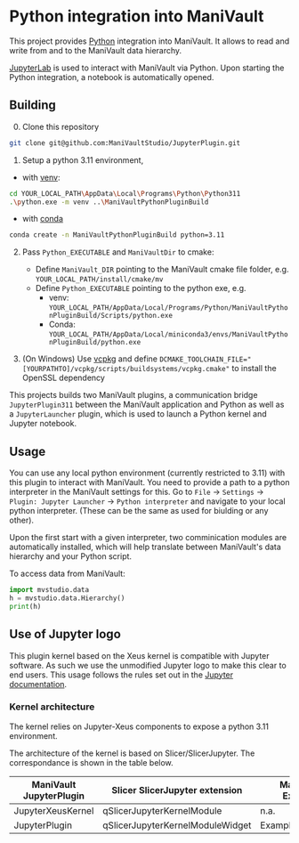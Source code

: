 # Python integration into ManiVault

This project provides [Python](https://en.wikipedia.org/wiki/Python_(programming_language)) integration into ManiVault. It allows to read and write from and to the ManiVault data hierarchy. 

[JupyterLab](https://jupyter.org/) is used to interact with ManiVault via Python. Upon starting the Python integration, a notebook is automatically opened.


## Building

0. Clone this repository
```bash
git clone git@github.com:ManiVaultStudio/JupyterPlugin.git
```
1. Setup a python 3.11 environment, 
- with [venv](https://docs.python.org/3.11/library/venv.html):
```bash
cd YOUR_LOCAL_PATH\AppData\Local\Programs\Python\Python311
.\python.exe -m venv ..\ManiVaultPythonPluginBuild
```
- with [conda](https://docs.conda.io/projects/conda/en/latest/user-guide/tasks/manage-environments.html)
```bash
conda create -n ManiVaultPythonPluginBuild python=3.11
```
2. Pass `Python_EXECUTABLE` and `ManiVaultDir` to cmake:
    - Define `ManiVault_DIR` pointing to the ManiVault cmake file folder, e.g. `YOUR_LOCAL_PATH/install/cmake/mv`
    - Define `Python_EXECUTABLE` pointing to the python exe, e.g. 
        - venv: `YOUR_LOCAL_PATH/AppData/Local/Programs/Python/ManiVaultPythonPluginBuild/Scripts/python.exe`
        - Conda: `YOUR_LOCAL_PATH/AppData/Local/miniconda3/envs/ManiVaultPythonPluginBuild/python.exe`

3. (On Windows) Use [vcpkg](https://github.com/microsoft/vcpkg) and define `DCMAKE_TOOLCHAIN_FILE="[YOURPATHTO]/vcpkg/scripts/buildsystems/vcpkg.cmake"` to install the OpenSSL dependency

This projects builds two ManiVault plugins, a communication bridge `JupyterPlugin311` between the ManiVault application and Python as well as a `JupyterLauncher` plugin, which is used to launch a Python kernel and Jupyter notebook.

## Usage

You can use any local python environment (currently restricted to 3.11) with this plugin to interact with ManiVault. 
You need to provide a path to a python interpreter in the ManiVault settings for this. Go to `File` -> `Settings` -> `Plugin: Jupyter Launcher` -> `Python interpreter` and navigate to your local python interpreter. (These can be the same as used for biulding or any other).

Upon the first start with a given interpreter, two comminication modules are automatically installed, which will help translate between ManiVault's data hierarchy and your Python script.

To access data from ManiVault:
```python
import mvstudio.data
h = mvstudio.data.Hierarchy()
print(h)
```


## Use of Jupyter logo

This plugin kernel based on the Xeus kernel is compatible with Jupyter software. As such we use the unmodified Jupyter logo to make this clear to end users. This usage follows the rules set out in the [Jupyter documentation](https://jupyter.org/governance/trademarks.html#uses-that-never-require-approval).

### Kernel architecture

The kernel relies on Jupyter-Xeus components to expose a python 3.11 environment. 

The architecture of the kernel is based on Slicer/SlicerJupyter.  The correspondance is shown in the table below.

ManiVault JupyterPlugin | Slicer SlicerJupyter extension | Manivault Example
---| --- | ---
JupyterXeusKernel | qSlicerJupyterKernelModule | n.a.
JupyterPlugin | qSlicerJupyterKernelModuleWidget | ExampleViewPlugin


